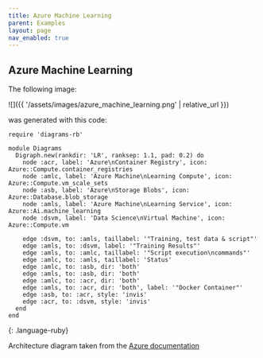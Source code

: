 ```yaml
---
title: Azure Machine Learning
parent: Examples
layout: page
nav_enabled: true
---
```


## Azure Machine Learning

The following image:

![]({{ '/assets/images/azure_machine_learning.png' | relative_url }})

was generated with this code:

~~~
require 'diagrams-rb'

module Diagrams
  Digraph.new(rankdir: 'LR', ranksep: 1.1, pad: 0.2) do
    node :acr, label: 'Azure\nContainer Registry', icon: Azure::Compute.container_registries
    node :amlc, label: 'Azure Machine\nLearning Compute', icon: Azure::Compute.vm_scale_sets
    node :asb, label: 'Azure\nStorage Blobs', icon: Azure::Database.blob_storage
    node :amls, label: 'Azure Machine\nLearning Service', icon: Azure::Ai.machine_learning
    node :dsvm, label: 'Data Science\nVirtual Machine', icon: Azure::Compute.vm

    edge :dsvm, to: :amls, taillabel: '"Training, test data & script"'
    edge :amls, to: :dsvm, label: '"Training Results"'
    edge :amls, to: :amlc, taillabel: '"Script execution\ncommands"'
    edge :amlc, to: :amls, taillabel: 'Status'
    edge :amlc, to: :asb, dir: 'both'
    edge :amls, to: :asb, dir: 'both'
    edge :amlc, to: :acr, dir: 'both'
    edge :amls, to: :acr, dir: 'both', label: '"Docker Container"'
    edge :asb, to: :acr, style: 'invis'
    edge :acr, to: :dsvm, style: 'invis'
  end
end
~~~
{: .language-ruby}

Architecture diagram taken from the [Azure documentation](https://azure.microsoft.com/en-us/solutions/ai/data-scientist-resources)
